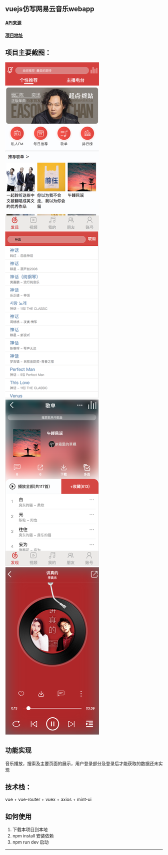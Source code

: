 
vuejs仿写网易云音乐webapp
---

#### [API来源](https://binaryify.github.io/NeteaseCloudMusicApi/#/?id=neteasecloudmusicapi)
#### [项目地址](https://github.com/Yin-Hongwei/vue-wangyiyun)

项目主要截图：
----
<img src="https://github.com/Yin-Hongwei/vue-wangyiyun/blob/master/kong/wangyiyun1.png" width="300px"/><br/>
<img src="https://github.com/Yin-Hongwei/vue-wangyiyun/blob/master/kong/wangyiyun2.png" width="300px"/><br/>
<img src="https://github.com/Yin-Hongwei/vue-wangyiyun/blob/master/kong/wangyiyun3.png" width="300px"/><br/>
<img src="https://github.com/Yin-Hongwei/vue-wangyiyun/blob/master/kong/wangyiyun4.png" width="300px"/><br/>

功能实现
----

音乐播放，搜索及主要页面的展示，用户登录部分及登录后才能获取的数据还未实现

技术栈：
----

vue + vue-router + vuex + axios + mint-ui

如何使用
----

 1. 下载本项目到本地
 2. npm install 安装依赖
 3. npm run dev 启动
---

